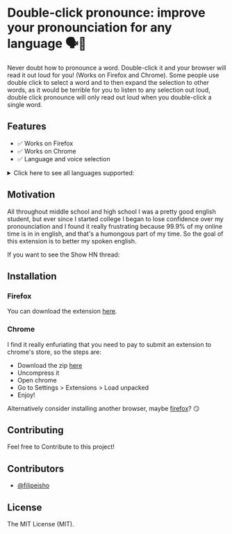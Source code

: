 # Double-click pronounce: improve your pronounciation for any language 🗣🦻

Never doubt how to pronounce a word. Double-click it and your browser will read it out loud for you! (Works on Firefox and Chrome). Some people use double click to select a word and to then expand the selection to other words, as it would be terrible for you to listen to any selection out loud, double click pronounce will only read out loud when you double-click a single word.

## Features
- ✅ Works on Firefox
- ✅ Works on Chrome
- ✅ Language and voice selection

<details><summary>Click here to see all languages supported:</summary>
<p>


  - "en-US"
  - "it-IT"
  - "sv-SE"
  - "fr-CA" 
  - "de-DE"    
  - "he-IL"
  - "id-ID"
  - "en-GB"
  - "es-AR"
  - "nl-BE"
  - "en-scotland"
  - "en-US"
  - "ro-RO"
  - "pt-PT"
  - "es-ES"
  - "es-MX"
  - "th-TH"
  - "en-AU"
  - "ja-JP"
  - "sk-SK"
  - "hi-IN"
  - "it-IT"
  - "pt-BR"
  - "ar-SA"
  - "hu-HU"
  - "zh-TW"
  - "el-GR"
  - "ru-RU"
  - "en-IE"
  - "es-ES"
  - "nb-NO"
  - "es-MX"
  - "en-IN"
  - "en-US"
  - "da-DK"
  - "fi-FI"
  - "zh-HK"
  - "en-ZA"
  - "fr-FR"
  - "zh-CN"
  - "en-IN"
  - "en-US"
  - "nl-NL"
  - "tr-TR"
  - "ko-KR"
  - "ru-RU"
  - "pl-PL"
  - "cs-CZ"

</p>
</details>



## Motivation
All throughout middle school and high school I was a pretty good english student, but ever since I started college I began to lose confidence over my pronounciation and I found it really frustrating because 99.9% of my online time is in in english, and that's a humongous part of my time. So the goal of this extension is to better my spoken english.

If you want to see the Show HN thread:

## Installation

### Firefox

You can download the extension [here](https://addons.mozilla.org/en-US/firefox/addon/double-click-pronounce/).

### Chrome

I find it really enfuriating that you need to pay to submit an extension to chrome's store, so the steps are:
  - Download the zip [here](https://github.com/filipeisho/pronounce/releases/latest)
  - Uncompress it
  - Open chrome
  - Go to Settings > Extensions > Load unpacked
  - Enjoy!
  
Alternatively consider installing another browser, maybe [firefox](https://www.mozilla.org/en-US/firefox/new/)? 😏

## Contributing

Feel free to Contribute to this project!

## Contributors

-   [@filipeisho](https://github.com/filipeisho)

## License

The MIT License (MIT).
